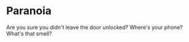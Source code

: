 Paranoia
========

Are you sure you didn't leave the door unlocked? Where's your phone? What's that smell?